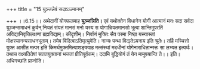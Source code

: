 +++
title = "15 युञ्जन्नेवं सदाऽऽत्मानम्"

+++
।।6.15।। अथेदानीं योगफलमाह **युञ्जन्निति।** एवं यथोक्तेन विधानेन योगी
आत्मानं मनः सदा सर्वदा युञ्जन्समाधनं कुर्वन् नियतं संयतं मानसं मनो यस्य
स योगान्नियतमानसो भूत्वा शान्तिमुपरतिं अविद्यानिवृत्तिलक्षणां
ब्रह्मविद्याम्। कीदृशीम्। निर्वाणं मुक्तिः सैव परमा निष्ठा यस्यास्तां
मोक्षस्यानन्यसाधनभूताम्। तमेव विदित्वाऽतिमृत्युमेति। नान्यः पन्था
विद्यतेऽयनाय इति श्रुतेः। तर्हि मच्चित्तो युक्त आसीत मत्पर इति
किमर्थमुक्तमित्याशङ्क्याह मत्संस्थां मदधीनां योगेनाराधितान्मत्तः सा
लभ्यत इत्यर्थः। तथाच वक्ष्यतितेषां सततयुक्तानां भजतां प्रीतिपूर्वकम्।
ददामि बुद्धियोगं तं येन मामुपयान्ति ते।। इति। अधिगच्छति प्राप्नोति।
